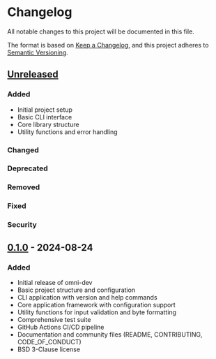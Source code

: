 # Changelog

All notable changes to this project will be documented in this file.

The format is based on [Keep a Changelog](https://keepachangelog.com/en/1.0.0/),
and this project adheres to [Semantic Versioning](https://semver.org/spec/v2.0.0.html).

## [Unreleased]

### Added
- Initial project setup
- Basic CLI interface
- Core library structure
- Utility functions and error handling

### Changed

### Deprecated

### Removed

### Fixed

### Security

## [0.1.0] - 2024-08-24

### Added
- Initial release of omni-dev
- Basic project structure and configuration
- CLI application with version and help commands
- Core application framework with configuration support
- Utility functions for input validation and byte formatting
- Comprehensive test suite
- GitHub Actions CI/CD pipeline
- Documentation and community files (README, CONTRIBUTING, CODE_OF_CONDUCT)
- BSD 3-Clause license

[Unreleased]: https://github.com/rust-works/omni-dev/compare/v0.1.0...HEAD
[0.1.0]: https://github.com/rust-works/omni-dev/releases/tag/v0.1.0